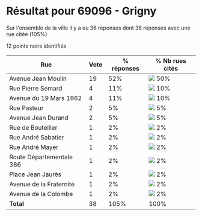 # Résultat pour 69096 - Grigny

Sur l'ensemble de la ville il y a eu 36 réponses dont 38 réponses avec une rue citée (105%)

12 points noirs identifiés

| Rue | Vote | % réponses | % Nb rues cités|
|-----|------|------------|----------------|
| Avenue Jean Moulin | 19 | 52% | <img src="../../img/bar_50.gif" />&nbsp;50%|
| Rue Pierre Semard | 4 | 11% | <img src="../../img/bar_10.gif" />&nbsp;10%|
| Avenue du 19 Mars 1962 | 4 | 11% | <img src="../../img/bar_10.gif" />&nbsp;10%|
| Rue Pasteur | 2 | 5% | <img src="../../img/bar_5.gif" />&nbsp;5%|
| Avenue Jean Durand | 2 | 5% | <img src="../../img/bar_5.gif" />&nbsp;5%|
| Rue de Bouteiller | 1 | 2% | <img src="../../img/bar_2.gif" />&nbsp;2%|
| Rue André Sabatier | 1 | 2% | <img src="../../img/bar_2.gif" />&nbsp;2%|
| Rue André Mayer | 1 | 2% | <img src="../../img/bar_2.gif" />&nbsp;2%|
| Route Départementale 386 | 1 | 2% | <img src="../../img/bar_2.gif" />&nbsp;2%|
| Place Jean Jaurès | 1 | 2% | <img src="../../img/bar_2.gif" />&nbsp;2%|
| Avenue de la Fraternité | 1 | 2% | <img src="../../img/bar_2.gif" />&nbsp;2%|
| Avenue de la Colombe | 1 | 2% | <img src="../../img/bar_2.gif" />&nbsp;2%|
| **Total** | 38 | 105% | 100%|

